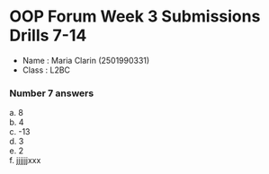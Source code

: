 # OOP Forum Week 3 Submissions Drills 7-14
* Name : Maria Clarin (2501990331)
* Class : L2BC
### Number 7 answers
a. 8 <br />
b. 4 <br />
c. -13 <br />
d. 3 <br />
e. 2 <br />
f. jjjjjjxxx <br />
